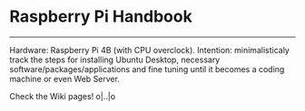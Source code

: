# Raspberry Pi Handbook
***

Hardware: Raspberry Pi 4B (with CPU overclock).
Intention: minimalisticaly track the steps for installing Ubuntu Desktop, necessary software/packages/applications and fine tuning until it becomes a coding machine or even Web Server.

                                      
Check the Wiki pages! o|..|o
